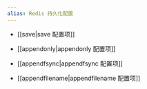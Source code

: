 ```yaml
---
alias: Redis 持久化配置
---
```


- [[save|save 配置项]]

- [[appendonly|appendonly 配置项]]

- [[appendfsync|appendfsync 配置项]]

- [[appendfilename|appendfilename 配置项]]
